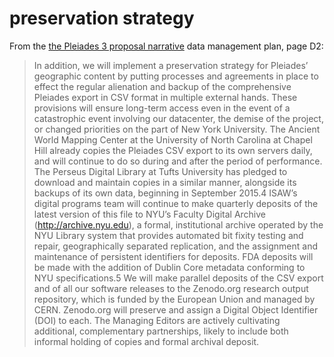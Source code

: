 # preservation strategy 

From the [the Pleiades 3 proposal narrative](http://pleiades.stoa.org/files/pleiades-3-2015/proposal.pdf) data management plan, page D2:

> In addition, we will implement a preservation strategy for Pleiades’ geographic content by putting processes and agreements in place to effect the regular alienation and backup of the comprehensive Pleiades export in CSV format in multiple external hands. These provisions will ensure long-term access even in the event of a catastrophic event involving our datacenter, the demise of the project, or changed priorities on the part of New York University. The Ancient World Mapping Center at the University of North Carolina at Chapel Hill already copies the Pleiades CSV export to its own servers daily, and will continue to do so during and after the period of performance. The Perseus Digital Library at Tufts University has pledged to download and maintain copies in a similar manner, alongside its backups of its own data, beginning in September 2015.4 ISAW’s digital programs team will continue to make quarterly deposits of the latest version of this file to NYU’s Faculty Digital Archive (http://archive.nyu.edu), a formal, institutional archive operated by the NYU Library system that provides automated bit fixity testing and repair, geographically separated replication, and the assignment and maintenance of persistent identifiers for deposits. FDA deposits will be made with the addition of Dublin Core metadata conforming to NYU specifications.5 We will make parallel deposits of the CSV export and of all our software releases to the Zenodo.org research output repository, which is funded by the European Union and managed by CERN. Zenodo.org will preserve and assign a Digital Object Identifier (DOI) to each. The Managing Editors are actively cultivating additional, complementary partnerships, likely to include both informal holding of copies and formal archival deposit.
> 
> 